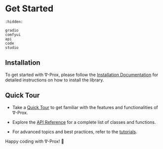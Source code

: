 # Get Started

```{toctree}
:hidden:

gradio
comfyui
api
code
studio
```

## Installation

To get started with ∇-Prox, please follow the [Installation Documentation](install) for detailed instructions on how to install the library.

## Quick Tour

- Take a [Quick Tour](quicktour) to get familiar with the features and functionalities of ∇-Prox.

- Explore the [API Reference](../api/index) for a complete list of classes and functions.

- For advanced topics and best practices, refer to the [tutorials](../tutorials/index).


Happy coding with ∇-Prox! 🎉